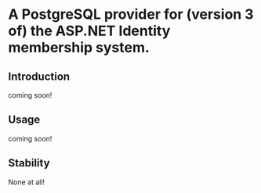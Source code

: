 ﻿# A PostgreSQL provider for (version 3 of) the ASP.NET Identity membership system.

## Introduction

coming soon!


## Usage

coming soon!


## Stability

None at all!